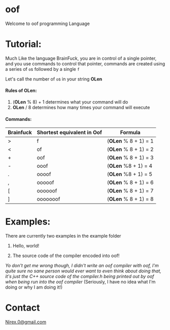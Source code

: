 # oof
Welcome to oof programming Language

# Tutorial:

Much Like the language BrainFuck, you are in control of a single pointer, and you use commands to control that pointer, commands are created using a series of ```o```s followed by a single ```f```

Let's call the number of ```o```s in your string **OLen**

#### Rules of **OLen**:

1) (**OLen** % 8) + 1 determines what your command will do
2) **OLen** / 8 determines how many times your command will execute

#### Commands:
| Brainfuck | Shortest equivalent in Oof | Formula
|------|------|------|
| > | f | (**OLen** % 8 + 1) = 1 |
| < | of | (**OLen** % 8 + 1) = 2 |
| + | oof |(**OLen** % 8 + 1) = 3 |
| - | ooof | (**OLen** %8 + 1) = 4 |
| . | oooof | (**OLen** %8 + 1) = 5 |
| , | ooooof |(**OLen** % 8 + 1) = 6 |
| [ | oooooof | (**OLen** % 8 + 1) = 7 |
| ] | ooooooof | (**OLen** % 8 + 1) = 8 |
# Examples:

There are currently two examples in the example folder

1) Hello, world!

2) The source code of the compiler encoded into oof!

*Yo don't get me wrong though, I didn't write an oof compiler with oof, I'm quite sure no sane person would ever want to even think about doing that, it's just the C++ source code of the compiler.h being printed out by oof when being run into the oof compiler* (Seriously, I have no idea what I'm doing or why I am doing it!)

# Contact

Nirex.0@gmail.com
